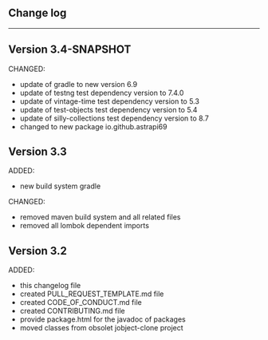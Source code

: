 ## Change log
----------------------

Version 3.4-SNAPSHOT
-------------

CHANGED:

- update of gradle to new version 6.9
- update of testng test dependency version to 7.4.0
- update of vintage-time test dependency version to 5.3
- update of test-objects test dependency version to 5.4
- update of silly-collections test dependency version to 8.7
- changed to new package io.github.astrapi69

Version 3.3
-------------

ADDED:

- new build system gradle

CHANGED:

- removed maven build system and all related files
- removed all lombok dependent imports

Version 3.2
-------------

ADDED:

- this changelog file
- created PULL_REQUEST_TEMPLATE.md file
- created CODE_OF_CONDUCT.md file
- created CONTRIBUTING.md file
- provide package.html for the javadoc of packages
- moved classes from obsolet jobject-clone project


